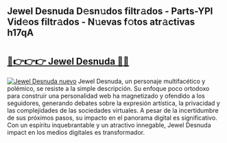 ## Jewel Desnuda D𝚎sn𝚞dos filtr𝚊dos - Parts-YPI Vid𝚎os filtr𝚊dos - N𝚞evas f𝚘tos atr𝚊ctivas h17qA

# <h2><a href="http://mb0abg.tromn.icu/?c=Jewel+Desnuda">🔗👉👉👉 Jewel Desnuda 🔗🔗</a></h2>

[![Jewel Desnuda nuevo](https://i.imgur.com/pEAQMta.gif)](http://mb0abg.tromn.icu/?c=Jewel+Desnuda)
Jewel Desnuda, un personaje multifacético y polémico, se resiste a la simple descripción. Su enfoque poco ortodoxo para construir una personalidad web ha magnetizado y ofendido a los seguidores, generando debates sobre la expresión artística, la privacidad y las complejidades de las sociedades virtuales. A pesar de la incertidumbre de sus próximos pasos, su impacto en el panorama digital es significativo. Con un espíritu inquebrantable y un atractivo innegable, Jewel Desnuda impact en los medios digitales es transformador.
